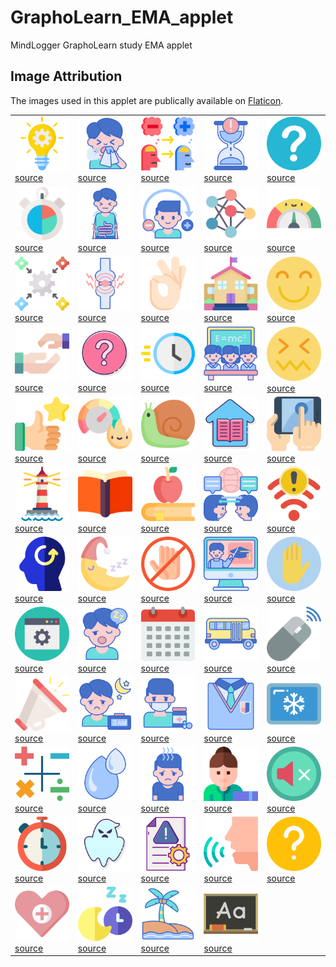 # GraphoLearn_EMA_applet
MindLogger GraphoLearn study EMA applet

## Image Attribution

The images used in this applet are publically available on [Flaticon](https://www.flaticon.com/home).

|   |    |   |    |   |
| ----- | ----- | ------ | ------ | ------- |
| <img src="images/idea.png" width="150"><br>[source](https://www.flaticon.com/free-icon/idea_3073363) 	| <img src="images/sneeze.png" width="150"><br>[source](https://www.flaticon.com/free-icon/sneeze_2038338) 	| <img src="images/attitude.png" width="150"><br>[source](https://www.flaticon.com/free-icon/attitude_993401?term=positive%20negative&page=1&position=33) 	| <img src="images/hourglass.png" width="150"><br>[source](https://www.flaticon.com/free-icon/hourglass_3588730?term=hourglass&page=1&position=2) 	| <img src="images/question.png" width="150"><br>[source](https://www.flaticon.com/free-icon/question_189665?term=question%20mark&page=1&position=34)  |
| <img src="images/time-management.png" width="150"><br>[source](https://www.flaticon.com/free-icon/time-management_3442086?term=duration&page=1&position=26) 	| <img src="images/diarrhea.png" width="150"><br>[source](https://www.flaticon.com/free-icon/diarrhea_2038033) 	| <img src="images/detoxification.png" width="150"><br>[source](https://www.flaticon.com/free-icon/detoxification_2869521?term=positive%20negative&page=1&position=7) 	| <img src="images/neural.png" width="150"><br>[source](https://www.flaticon.com/free-icon/neural_2103633?term=connect&page=1&position=33) 	| <img src="images/milometer.png" width="150"><br>[source](https://www.flaticon.com/free-icon/milometer_1211701?term=meter&page=2&position=2)  |
| <img src="images/integration.png" width="150"><br>[source](https://www.flaticon.com/free-icon/integration_2274915?term=integrate&page=1&position=15) 	| <img src="images/joint.png" width="150"><br>[source](https://www.flaticon.com/free-icon/joint_2038178) 	| <img src="images/ok.png" width="150"><br>[source](https://www.flaticon.com/free-icon/ok_2165782?term=ok&page=1&position=24) 	| <img src="images/kindergarten.png" width="150"><br>[source](https://www.flaticon.com/free-icon/kindergarten_3094248?term=school&page=1&position=76) 	| <img src="images/happy.png" width="150"><br>[source](https://www.flaticon.com/free-icon/happy_742940?term=happy&page=1&position=25)  |
| <img src="images/helping.png" width="150"><br>[source](https://www.flaticon.com/free-icon/helping_2843396) 	| <img src="images/question-mark.png" width="150"><br>[source](https://www.flaticon.com/free-icon/question-mark_2333259?term=question%20mark&page=1&position=1) 	| <img src="images/fast.png" width="150"><br>[source](https://www.flaticon.com/free-icon/fast_834028?term=fast&page=1&position=75) 	| <img src="images/class.png" width="150"><br>[source](https://www.flaticon.com/free-icon/class_1754263?term=class&page=1&position=17) 	| <img src="images/hard.png" width="150"><br>[source](https://www.flaticon.com/free-icon/sick_136338)  |
| <img src="images/encourage.png" width="150"><br>[source](https://www.flaticon.com/free-icon/satisfaction_2618053?term=thumbs%20up&page=1&position=50) 	| <img src="images/productivity.png" width="150"><br>[source](https://www.flaticon.com/free-icon/productivity_3002612?term=motivate&page=1&position=78) 	| <img src="images/snail.png" width="150"><br>[source](https://www.flaticon.com/free-icon/snail_1864561?term=slow&page=1&position=31) 	| <img src="images/home-education.png" width="150"><br>[source](https://www.flaticon.com/free-icon/home-education_2038252?term=home&page=1&position=9) 	| <img src="images/tablet.png" width="150"><br>[source](https://www.flaticon.com/free-icon/tablet_1093460?term=tablet&page=1&position=18)  |
| <img src="images/lighthouse.png" width="150"><br>[source](https://www.flaticon.com/free-icon/lighthouse_422942?term=lighthouse&page=1&position=65) 	| <img src="images/book.png" width="150"><br>[source](https://www.flaticon.com/free-icon/book_2599249?term=open%20book&page=1&position=49) 	| <img src="images/education.png" width="150"><br>[source](https://www.flaticon.com/free-icon/education_2802800?term=book%20apple&page=1&position=41) 	| <img src="images/communication.png" width="150"><br>[source](https://www.flaticon.com/free-icon/communication_1754090) 	| <img src="images/wifi.png" width="150"><br>[source](https://www.flaticon.com/free-icon/wifi_2227979?term=wifi&page=1&position=3)  |
| <img src="images/remember.png" width="150"><br>[source](https://www.flaticon.com/free-icon/remember_1444135?term=remember&page=1&position=6) 	| <img src="images/half-moon.png" width="150"><br>[source](https://www.flaticon.com/free-icon/half-moon_1347705?term=moon%20zzz&page=1&position=23) 	| <img src="images/no-touch.png" width="150"><br>[source](https://www.flaticon.com/free-icon/no-touch_2949820?term=no&page=1&position=19) 	| <img src="images/online-course.png" width="150"><br>[source](https://www.flaticon.com/free-icon/online-course_1754398) 	| <img src="images/stop.png" width="150"><br>[source](https://www.flaticon.com/free-icon/stop_605777?term=stop&page=1&position=18)  |
| <img src="images/web-browser.png" width="150"><br>[source](https://www.flaticon.com/free-icon/web-browser_3616758?term=settings&page=2&position=68) 	| <img src="images/fatigue.png" width="150"><br>[source](https://www.flaticon.com/free-icon/fatigue_2038101) 	| <img src="images/calendar.png" width="150"><br>[source](https://www.flaticon.com/free-icon/calendar_2738169?term=calendar&page=2&position=5) 	| <img src="images/school-bus.png" width="150"><br>[source](https://www.flaticon.com/free-icon/school-bus_2132696?term=public%20school&page=1&position=5) 	| <img src="images/mouse.png" width="150"><br>[source](https://www.flaticon.com/free-icon/mouse_908596?term=mouse&page=1&position=7)  |
| <img src="images/megaphone.png" width="150"><br>[source](https://www.flaticon.com/free-icon/megaphone_3320352?term=action&page=1&position=38) 	| <img src="images/insomnia.png" width="150"><br>[source](https://www.flaticon.com/free-icon/insomnia_2038332) 	| <img src="images/medication.png" width="150"><br>[source](https://www.flaticon.com/free-icon/medication_2621577?term=sick&page=1&position=39) 	| <img src="images/uniform.png" width="150"><br>[source](https://www.flaticon.com/free-icon/uniform_2132698?term=school&page=1&position=50) 	| <img src="images/ice.png" width="150"><br>[source](https://www.flaticon.com/free-icon/ice_2231188?term=ice&page=1&position=3)  |
| <img src="images/calculator.png" width="150"><br>[source](https://www.flaticon.com/free-icon/calculator_897406?term=math&page=1&position=4) 	| <img src="images/fluid.png" width="150"><br>[source](https://www.flaticon.com/free-icon/fluid_2037143?term=water&page=3&position=36) 	| <img src="images/tiredness.png" width="150"><br>[source](https://www.flaticon.com/free-icon/tiredness_2927749?term=tired&page=1&position=1) 	| <img src="images/teacher.png" width="150"><br>[source](https://www.flaticon.com/free-icon/teacher_3603993) 	| <img src="images/mute.png" width="150"><br>[source](https://www.flaticon.com/free-icon/mute_953987?term=audio&page=1&position=61)  |
| <img src="images/chronometer.png" width="150"><br>[source](https://www.flaticon.com/free-icon/chronometer_850960?term=timer&page=1&position=2) 	| <img src="images/ghost.png" width="150"><br>[source](https://www.flaticon.com/free-icon/ghost_2332726?term=scary&page=1&position=3) 	| <img src="images/crisis-management.png" width="150"><br>[source](https://www.flaticon.com/free-icon/crisis-management_2471981?term=problem&page=1&position=11) 	| <img src="images/voice.png" width="150"><br>[source](https://www.flaticon.com/free-icon/voice_2258910) 	| <img src="images/question-yellow.png" width="150"><br>[source](https://www.flaticon.com/free-icon/question_1828833?term=question&page=1&position=19)  |
| <img src="images/healthcare.png" width="150"><br>[source](https://www.flaticon.com/free-icon/healthcare_3063124) 	| <img src="images/night.png" width="150"><br>[source](https://www.flaticon.com/free-icon/night_3135236?term=sleep%20time&page=1&position=18) 	| <img src="images/beach.png" width="150"><br>[source](https://www.flaticon.com/free-icon/beach_2535356?term=vacation&page=1&position=4) 	| <img src="images/blackboard.png" width="150"><br>[source](https://www.flaticon.com/free-icon/blackboard_183728?term=classroom&page=2&position=86) 	  |


